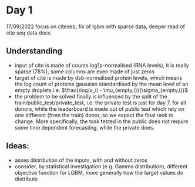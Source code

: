 # Day 1
17/09/2022
focus on citeseq, fix of lgbm with sparse data, deeper read of cite seq data docs

## Understanding

- input of cite is made of counts log1p-normalised (RNA levels), it is really sparse
(78%), some columns are even made of just zeros
- target of cite is made by dsb-normalised protein levels, which means the log count of proteins
gaussian standardised by the mean level of an empty droplets 
i.e. $\frac{\log(x_i) - \mu_{empty,i}}{\sigma_{empty,i}}$
- the problem to be solved finally is influenced by the split of the 
train/public_test/private_test, i.e.  the private test is just for day 7, for all donors, 
while the leaderboard is made out of public test which rely on one different (from the train)
donor, so we expect the final rank to change. More specifically, the task tested in the public
does not require some time dependent forecasting, while the private does.


## Ideas:

- asses distribution of the inputs, with and without zeros
- consider, by statistical investigation (e.g. Gamma distribution), different objective function
for LGBM, more generally how the target values do distribute
